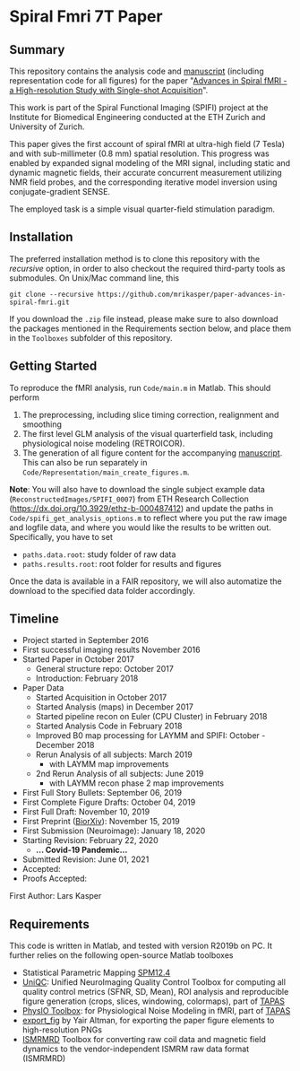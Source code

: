 Spiral Fmri 7T Paper
====================

Summary
-------

This repository contains the analysis code and [manuscript](Manuscript.md) 
(including representation code for all figures) for the paper 
"[Advances in Spiral fMRI - a High-resolution Study with Single-shot Acquisition](https://www.biorxiv.org/content/10.1101/842179v2)".

This work is part of the Spiral Functional Imaging (SPIFI) project at the
Institute for Biomedical Engineering conducted at the ETH Zurich and University
of Zurich.

This paper gives the first account of spiral fMRI at ultra-high field (7 Tesla)
and with sub-millimeter (0.8 mm) spatial resolution. This progress was enabled
by expanded signal modeling of the MRI signal, including static and dynamic
magnetic fields, their accurate concurrent measurement utilizing NMR field
probes, and the corresponding iterative model inversion using conjugate-gradient
SENSE.

The employed task is a simple visual quarter-field stimulation paradigm.

Installation
------------

The preferred installation method is to clone this repository with the
*recursive* option, in order to also checkout the required third-party tools as
submodules. On Unix/Mac command line, this

`git clone --recursive https://github.com/mrikasper/paper-advances-in-spiral-fmri.git`

If you download the `.zip` file instead, please make sure to also download the
packages mentioned in the Requirements section below, and place them in the
`Toolboxes` subfolder of this repository.

Getting Started
---------------

To reproduce the fMRI analysis, run `Code/main.m` in Matlab. This should perform

1.  The preprocessing, including slice timing correction, realignment and
    smoothing
2.  The first level GLM analysis of the visual quarterfield task, including
    physiological noise modeling (RETROICOR).
3.  The generation of all figure content for the accompanying 
    [manuscript](Manuscript.md). This can also be run separately in
    `Code/Representation/main_create_figures.m`.

**Note**: You will also have to download the single subject example data (`ReconstructedImages/SPIFI_0007`) from ETH Research Collection (https://dx.doi.org/10.3929/ethz-b-000487412) and update the paths in
`Code/spifi_get_analysis_options.m` to reflect where you put the raw image and
logfile data, and where you would like the results to be written out.
Specifically, you have to set

- `paths.data.root`: study folder of raw data
- `paths.results.root`: root folder for results and figures

Once the data is available in a FAIR repository, we will also automatize the download to the
specified data folder accordingly.

Timeline
--------

-   Project started in September 2016
-   First successful imaging results November 2016
-   Started Paper in October 2017
    -   General structure repo: October 2017
    -   Introduction: February 2018
-   Paper Data
    -   Started Acquisition in October 2017
    -   Started Analysis (maps) in December 2017
    -   Started pipeline recon on Euler (CPU Cluster) in February 2018
    -   Started Analysis Code in February 2018
    -   Improved B0 map processing for LAYMM and SPIFI: October - December 2018
    -   Rerun Analysis of all subjects: March 2019
        -   with LAYMM map improvements
    -   2nd Rerun Analysis of all subjects: June 2019
        -   with LAYMM recon phase 2 map improvements
-   First Full Story Bullets: September 06, 2019
-   First Complete Figure Drafts: October 04, 2019
-   First Full Draft: November 10, 2019
-   First Preprint ([BiorXiv](https://www.biorxiv.org/content/10.1101/842179v1)): November 15, 2019 
-   First Submission (Neuroimage): January 18, 2020
-   Starting Revision: February 22, 2020 
    - **... Covid-19 Pandemic...**
-   Submitted Revision: June 01, 2021
-   Accepted:
-   Proofs Accepted:

First Author: Lars Kasper

Requirements
------------

This code is written in Matlab, and tested with version R2019b on PC. It further relies on the following
open-source Matlab toolboxes

-   Statistical Parametric Mapping [SPM12.4](https://github.com/spm-central/spm12)
-   [UniQC](https://github.com/translationalneuromodeling/tapas/tree/master/UniQC): Unified NeuroImaging Quality Control Toolbox for computing all quality control metrics (SFNR, SD, Mean), ROI analysis and reproducible figure generation (crops, slices, windowing, colormaps), part of [TAPAS](https://translationalneuromodeling.github.io/tapas)
-   [PhysIO Toolbox](https://github.com/translationalneuromodeling/tapas/tree/master/PhysIO): for Physiological Noise Modeling in fMRI, part of [TAPAS](https://translationalneuromodeling.github.io/tapas)
-   [export_fig](https://github.com/altmany/export_fig.git) by Yair Altman, for
exporting the paper figure elements to high-resolution PNGs
-    [ISMRMRD](https://github.com/ismrmrd/ismrmrd) Toolbox for converting raw coil data and magnetic field dynamics to the vendor-independent ISMRM raw data format (ISMRMRD)
